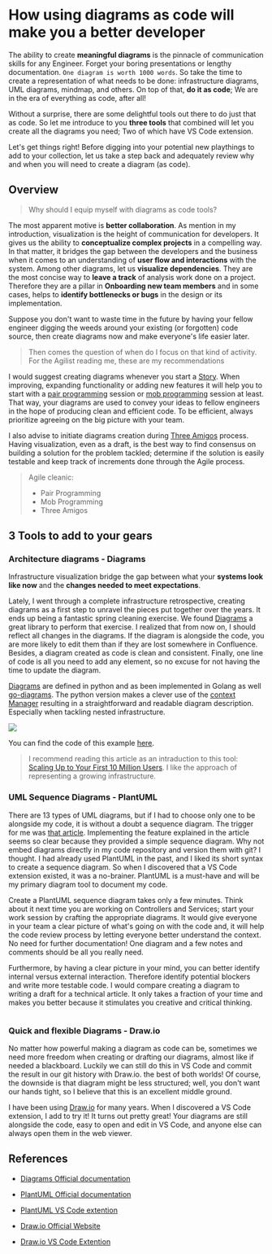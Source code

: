 # How using diagrams as code will make you a better developer

The ability to create **meaningful diagrams** is the pinnacle of communication skills for any Engineer. Forget your boring presentations or lengthy documentation. `One diagram is worth 1000 words`. So take the time to create a representation of what needs to be done: infrastructure diagrams, UML diagrams, mindmap, and others. On top of that, **do it as code**; We are in the era of everything as code, after all! 

Without a surprise, there are some delightful tools out there to do just that as code. So let me introduce to you **three tools** that combined will let you create all the diagrams you need; Two of which have VS Code extension.

Let's get things right! Before digging into your potential new playthings to add to your collection, let us take a step back and adequately review why and when you will need to create a diagram (as code).

## Overview

> Why should I equip myself with diagrams as code tools?

The most apparent motive is **better collaboration**. As mention in my introduction, visualization is the height of communication for developers. It gives us the ability to **conceptualize complex projects** in a compelling way. In that matter, it bridges the gap between the developers and the business when it comes to an understanding of **user flow and interactions** with the system. Among other diagrams, let us **visualize dependencies**. They are the most concise way to **leave a track** of analysis work done on a project. Therefore they are a pillar in **Onboarding new team members** and in some cases, helps to **identify bottlenecks or bugs** in the design or its implementation.

Suppose you don't want to waste time in the future by having your fellow engineer digging the weeds around your existing (or forgotten) code source, then create diagrams now and make everyone's life easier later.

> Then comes the question of when do I focus on that kind of activity. For the Agilist reading me, these are my recommendations

I would suggest creating diagrams whenever you start a [Story](https://www.scrum.org/resources/blog/myth-busting-what-user-story?gclid=CjwKCAjwgZuDBhBTEiwAXNofRDrQA1YuLw-Gk0sJEXWChofJeFQdF4ztUhvXcZpdL5xesqXLm7kNFhoCOjgQAvD_BwE). When improving, expanding functionality or adding new features it will help you to start with a [pair programming](https://www.agilealliance.org/glossary/pairing/) session or [mob programming](https://www.agilealliance.org/glossary/mob-programming/#q=~(infinite~true~filters~(postType~(~'page~'post~'aa_book~'aa_event_session~'aa_experience_report~'aa_glossary~'aa_research_paper~'aa_video)~tags~(~'mob*20programming))~searchTerm~'~sort~false~sortDirection~'asc~page~1)) session at least. That way, your diagrams are used to convey your ideas to fellow engineers in the hope of producing clean and efficient code. To be efficient, always prioritize agreeing on the big picture with your team.

I also advise to initiate diagrams creation during [Three Amigos](https://www.agilealliance.org/glossary/three-amigos/#q=~(infinite~false~filters~(postType~(~'page~'post~'aa_book~'aa_event_session~'aa_experience_report~'aa_glossary~'aa_research_paper~'aa_video)~tags~(~'three*20amigos))~searchTerm~'~sort~false~sortDirection~'asc~page~1)) process. Having visualization, even as a draft, is the best way to find consensus on building a solution for the problem tackled; determine if the solution is easily testable and keep track of increments done through the Agile process.

> Agile cleanic: 
> * Pair Programming
> * Mob Programming 
> * Three Amigos


## 3 Tools to add to your gears

### Architecture diagrams - Diagrams

Infrastructure visualization bridge the gap between what your **systems look like now** and the **changes needed to meet expectations**.

Lately, I went through a complete infrastructure retrospective, creating diagrams as a first step to unravel the pieces put together over the years. It ends up being a fantastic spring cleaning exercise. We found [Diagrams](https://diagrams.mingrammer.com/) a great library to perform that exercise. I realized that from now on, I should reflect all changes in the diagrams. If the diagram is alongside the code, you are more likely to edit them than if they are lost somewhere in Confluence. Besides, a diagram created as code is clean and consistent. Finally, one line of code is all you need to add any element, so no excuse for not having the time to update the diagram.

[Diagrams](https://diagrams.mingrammer.com/) are defined in python and as been implemented in Golang as well [go-diagrams](https://github.com/blushft/go-diagrams). The python version makes a clever use of the [context Manager](https://book.pythontips.com/en/latest/context_managers.html) resulting in a straightforward and readable diagram description. Especially when tackling nested infrastructure.

![](https://raw.githubusercontent.com/xNok/infra-bootstrap-tools/main/diagrams/startup_infra_for_small_self_hosted_project.png)

You can find the code of this example [here](https://github.com/xNok/infra-bootstrap-tools/blob/main/diagrams/base_architecture.py).

>  I recommend reading this article as an intraduction to this tool: [Scaling Up to Your First 10 Million Users](https://shekhargulati.com/2020/04/21/software-architecture-diagrams-as-code/). I like the approach of representing a growing infrastructure.

### UML Sequence Diagrams - PlantUML

There are 13 types of UML diagrams, but if I had to choose only one to be alongside my code, it is without a doubt a sequence diagram. The trigger for me was [that article](https://api.slack.com/tutorials/app-home-with-modal). Implementing the feature explained in the article seems so clear because they provided a simple sequence diagram. Why not embed diagrams directly in my code repository and version them with git? I thought. I had already used PlantUML in the past, and I liked its short syntax to create a sequence diagram. So when I discovered that a VS Code extension existed, it was a no-brainer. PlantUML is a must-have and will be my primary diagram tool to document my code.

Create a PlantUML sequence diagram takes only a few minutes. Think about it next time you are working on Controllers and Services; start your work session by crafting the appropriate diagrams. It would give everyone in your team a clear picture of what's going on with the code and, it will help the code review process by letting everyone better understand the context. No need for further documentation! One diagram and a few notes and comments should be all you really need.

Furthermore, by having a clear picture in your mind, you can better identify internal versus external interaction. Therefore identify potential blockers and write more testable code. I would compare creating a diagram to writing a draft for a technical article. It only takes a fraction of your time and makes you better because it stimulates you creative and critical thinking.

![]()

### Quick and flexible Diagrams - Draw.io

No matter how powerful making a diagram as code can be, sometimes we need more freedom when creating or drafting our diagrams, almost like if needed a blackboard. Luckily we can still do this in VS Code and commit the result in our git history with Draw.io. the best of both worlds! Of course, the downside is that diagram might be less structured; well, you don't want our hands tight, so I believe that this is an excellent middle ground.

I have been using [Draw.io](https://app.diagrams.net/) for many years. When I discovered a VS Code extension, I add to try it! It turns out pretty great! Your diagrams are still alongside the code, easy to open and edit in VS Code, and anyone else can always open them in the web viewer.


## References

* [Diagrams Official documentation](https://diagrams.mingrammer.com/)

* [PlantUML Official documentation](https://plantuml.com/)
* [PlantUML VS Code extention](https://marketplace.visualstudio.com/items?itemName=jebbs.plantuml)

* [Draw.io Official Website](https://app.diagrams.net/)
* [Draw.io VS Code Extention](https://marketplace.visualstudio.com/items?itemName=hediet.vscode-drawio)